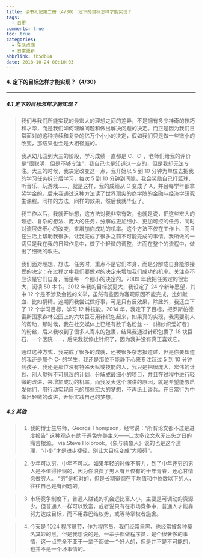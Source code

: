 ```yaml
---
title: 读书札记第二册（4/30）：定下的目标怎样才能实现？
tags:
  - 日更
comments: true
toc: true
categories:
  - 生活点滴
  - 日常更新
abbrlink: fb5db04
date: 2018-10-24 00:10:03
---
```


#### 4. 定下的目标怎样才能实现？（4/30）
---

##### 4.1 定下的目标怎样才能实现？
> 我们与我们所能实现的最宏大的理想之间的差异，不是拥有多少神奇的技巧和才华，而是我们如何理解问题和做出解决问题的决定。而正是因为我们日常面对的这种持续和复杂的亿万个小小的决定，假如我们只是做一些微小的改变，那结果也会是大相径庭的。
>
> 我从幼儿园到大三的阶段，学习成绩一直都是 C、C-，老师们给我的评价是“很聪明，但是不够专注”，我自己也是知道这一点的，但是我却无法专注。大三的时候，我决定改变这一点，我开始以 5 到 10 分钟为单位去把我的学习任务拆分后学习，每次 5 到 10 分钟到间隙，我会奖励自己打篮球、听音乐、玩游戏……，就是这样，我的成绩从 C 变成了 A，并且每学年都拿奖学金的。后来我通过这种方法读了世界顶尖的商学院的金融与经济学研究生课程。同样的方法，同样的效果，然后我就毕业了。
>
> 我工作以后，我就开始想，这方法对我非常有效，也就是说，把这些宏大的理想、复杂的想法、庞大的任务，分解成更加细小、更加可控的任务，同时对流层做细小的改变，来增加你成功的机率。这个方法不仅在工作上、而且在生活上帮助我很多，让我完成了很多之前不可能完成的事情。我所做的一切只是我在我的日常作息中，做了个轻微的调整，进而在整个的流程中，做出了细微的改进。
>
> 我们面对理想、想法、任务时，重点不是它们本身，而是分解成自身能够接受的决定：在过程之中我们要做对的决定来增加我们成功的机率。关注点不应该是它们自身，而是每一个细小的决定的。2009 年我把任务定的很宏大，阅读 50 本书。2012 年我的目标就更大，我设定了 24 个新年愿望，其中 12 个是不涉及金钱的义举，虽然有些因为客观原因不能完成，比如献血、比如捐精。这期间我尝试做好事，可是只有反效果，除此外，我还立下了 12 个学习目标，学习 12 种技能。2014 年，我定下了目标，把罗斯帕德雷斯国家森林公园上的六块巨石用针织包起来，如果真的实现，我需要别人的帮助，那时候，我在社交媒体上已经有数千名粉丝 -- 《棉纱织爱好者》的粉丝，后来我收到了很多人寄来的包裹，结果我通过针织包裹了 18 块巨石，一个医院……，后来我就停止针织了，因为我并没有真正喜欢它。
>
> 通过这种方式，我完成了很多的成就，还被很多杂志报道过，但是你要知道的我还是那个 C- 的学生，我还是那位不能静下心来专注超过 5  到 10 分钟到孩子，我还是那位没有特殊天赋或技能的人，我只是把很庞大、宏伟的计划、别人觉得不可思议的计划，分解成最细小的项目，并且在过程中进行轻微的改进，来增加成功的机率。而我发表这个演讲的原因，就是希望能够启发你们，用行动实现自己的那些宏大的梦想，不再纸上谈兵。在日常行为中做出轻微的改进，开始实践自己的梦想。


##### 4.2 其他
> 1. 我的博士生导师，George Thompson，经常说：“所有论文都不过是进度报告” 这种观点有助于避免完美主义——让太多论文永无出头之日的痛苦根源。 via:Steve Holbrook。《象与骑象人》说的也是这个道理，“小步”才是进步捷径，别让大目标变成“大障碍”。

> 2. 少年可以穷，中年不可以。如果年轻的时候不努力，到了中年还穷的男人是不值得怜悯的，因为你浪费了男人有且仅有的十年青春，还心甘情愿做穷人。 “穷”是相对的，但是长期徘徊在平均值和中位数以下的人，往往自己是有问题的。

> 3. 市场竞争制度下，普通人赚钱的机会远比富人小，主要是可调动的资源少。但普通人一样可以致富，或者说只有在市场竞争中，普通人才能靠努力达成目标，而不用靠巴结权势，或等待掌权者施舍。

> 4. 今天是 1024 程序员节，作为程序员，我们经常自黑、也经常被各种莫名其妙的黑，但是我想说的是，一辈子都做程序员，是个很奢侈的事情，这一点完全不亚于一辈子都做一个好人的，但是并不是不可能的，也并不是一个坏事情的。
